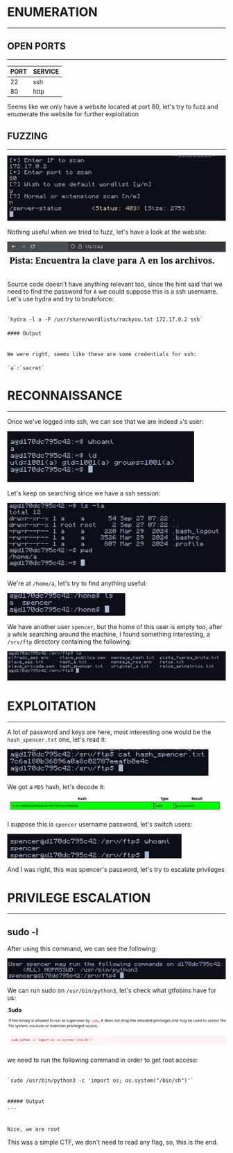 ﻿# ENUMERATION
---

## OPEN PORTS
---


| PORT | SERVICE |
| :--- | :------ |
| 22 | ssh |
| 80 | http |

Seems like we only have a website located at port 80, let's try to fuzz and enumerate the website for further exploitation

## FUZZING
---

![Pasted image 20241213133810.png](../../IMAGES/Pasted%20image%2020241213133810.png)

Nothing useful when we tried to fuzz, let's have a look at the website:

![Pasted image 20241213133850.png](../../IMAGES/Pasted%20image%2020241213133850.png)

Source code doesn't have anything relevant too, since the hint said that we need to find the password for `A` we could suppose this is a ssh username. Let's use hydra and try to bruteforce:

```ad-hint

`hydra -l a -P /usr/share/wordlists/rockyou.txt 172.17.0.2 ssh`

#### Output


We were right, seems like these are some credentials for ssh:

`a`:`secret`
```




# RECONNAISSANCE
---

Once we've logged into ssh, we can see that we are indeed `a`'s user:

![Pasted image 20241213134210.png](../../IMAGES/Pasted%20image%2020241213134210.png)

Let's keep on searching since we have a ssh session:

![Pasted image 20241213134236.png](../../IMAGES/Pasted%20image%2020241213134236.png)

We're at `/home/a`, let's try to find anything useful:

![Pasted image 20241213134316.png](../../IMAGES/Pasted%20image%2020241213134316.png)

We have another user `spencer`, but the home of this user is empty too, after a while searching around the machine, I found something interesting, a `/srv/ftp` directory containing the following:

![Pasted image 20241213134505.png](../../IMAGES/Pasted%20image%2020241213134505.png)


# EXPLOITATION
---

A lot of password and keys are here, most interesting one would be the `hash_spencer.txt` one, let's read it:

![Pasted image 20241213134550.png](../../IMAGES/Pasted%20image%2020241213134550.png)

We got a `MD5` hash, let's decode it:

![Pasted image 20241213134640.png](../../IMAGES/Pasted%20image%2020241213134640.png)

I suppose this is `spencer` username password, let's switch users:

![Pasted image 20241213134714.png](../../IMAGES/Pasted%20image%2020241213134714.png)

And I was right, this was spencer's password, let's try to escalate privileges


# PRIVILEGE ESCALATION
---

## sudo -l

After using this command, we can see the following:

![Pasted image 20241213134815.png](../../IMAGES/Pasted%20image%2020241213134815.png)

We can run sudo on `/usr/bin/python3`, let's check what gtfobins have for us:


![Pasted image 20241213134855.png](../../IMAGES/Pasted%20image%2020241213134855.png)

we need to run the following command in order to get root access:

```ad-hint

`sudo /usr/bin/python3 -c 'import os; os.system("/bin/sh")'`


##### Output
---


Nice, we are root
```

This was a simple CTF, we don't need to read any flag, so, this is the end.


